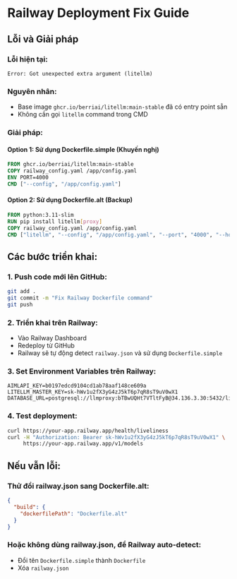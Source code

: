 # Railway Deployment Fix Guide

## Lỗi và Giải pháp

### Lỗi hiện tại:
```
Error: Got unexpected extra argument (litellm)
```

### Nguyên nhân:
- Base image `ghcr.io/berriai/litellm:main-stable` đã có entry point sẵn
- Không cần gọi `litellm` command trong CMD

### Giải pháp:

#### Option 1: Sử dụng Dockerfile.simple (Khuyến nghị)
```dockerfile
FROM ghcr.io/berriai/litellm:main-stable
COPY railway_config.yaml /app/config.yaml
ENV PORT=4000
CMD ["--config", "/app/config.yaml"]
```

#### Option 2: Sử dụng Dockerfile.alt (Backup)
```dockerfile
FROM python:3.11-slim
RUN pip install litellm[proxy]
COPY railway_config.yaml /app/config.yaml
CMD ["litellm", "--config", "/app/config.yaml", "--port", "4000", "--host", "0.0.0.0"]
```

## Các bước triển khai:

### 1. Push code mới lên GitHub:
```bash
git add .
git commit -m "Fix Railway Dockerfile command"
git push
```

### 2. Triển khai trên Railway:
- Vào Railway Dashboard
- Redeploy từ GitHub
- Railway sẽ tự động detect `railway.json` và sử dụng `Dockerfile.simple`

### 3. Set Environment Variables trên Railway:
```
AIMLAPI_KEY=b0197edcd9104cd1ab78aaf148ce609a
LITELLM_MASTER_KEY=sk-hWv1u2fX3yG4zJ5kT6p7qR8sT9uV0wX1
DATABASE_URL=postgresql://llmproxy:bTBwUQHt7VTltFyB@34.136.3.30:5432/litellm
```

### 4. Test deployment:
```bash
curl https://your-app.railway.app/health/liveliness
curl -H "Authorization: Bearer sk-hWv1u2fX3yG4zJ5kT6p7qR8sT9uV0wX1" \
     https://your-app.railway.app/v1/models
```

## Nếu vẫn lỗi:

### Thử đổi railway.json sang Dockerfile.alt:
```json
{
  "build": {
    "dockerfilePath": "Dockerfile.alt"
  }
}
```

### Hoặc không dùng railway.json, để Railway auto-detect:
- Đổi tên `Dockerfile.simple` thành `Dockerfile`
- Xóa `railway.json`
